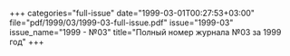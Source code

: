 +++
categories="full-issue"
date="1999-03-01T00:27:53+03:00"
file="pdf/1999/03/1999-03-full-issue.pdf"
issue="1999-03"
issue_name="1999 - №03"
title="Полный номер журнала №03 за 1999 год"
+++